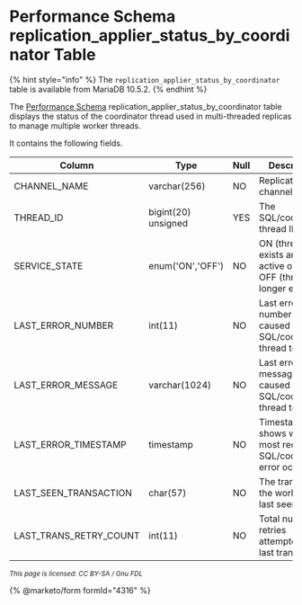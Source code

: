 # Performance Schema replication\_applier\_status\_by\_coordinator Table

{% hint style="info" %}
The `replication_applier_status_by_coordinator` table is available from MariaDB 10.5.2.
{% endhint %}

The [Performance Schema](../) replication\_applier\_status\_by\_coordinator table displays the status of the coordinator thread used in multi-threaded replicas to manage multiple worker threads.

It contains the following fields.

| Column                    | Type                | Null | Description                                                                |
| ------------------------- | ------------------- | ---- | -------------------------------------------------------------------------- |
| CHANNEL\_NAME             | varchar(256)        | NO   | Replication channel name.                                                  |
| THREAD\_ID                | bigint(20) unsigned | YES  | The SQL/coordinator thread ID.                                             |
| SERVICE\_STATE            | enum('ON','OFF')    | NO   | ON (thread exists and is active or idle) or OFF (thread no longer exists). |
| LAST\_ERROR\_NUMBER       | int(11)             | NO   | Last error number that caused the SQL/coordinator thread to stop.          |
| LAST\_ERROR\_MESSAGE      | varchar(1024)       | NO   | Last error message that caused the SQL/coordinator thread to stop.         |
| LAST\_ERROR\_TIMESTAMP    | timestamp           | NO   | Timestamp that shows when the most recent SQL/coordinator error occured.   |
| LAST\_SEEN\_TRANSACTION   | char(57)            | NO   | The transaction the worker has last seen.                                  |
| LAST\_TRANS\_RETRY\_COUNT | int(11)             | NO   | Total number of retries attempted by last transaction.                     |

<sub>_This page is licensed: CC BY-SA / Gnu FDL_</sub>

{% @marketo/form formId="4316" %}
